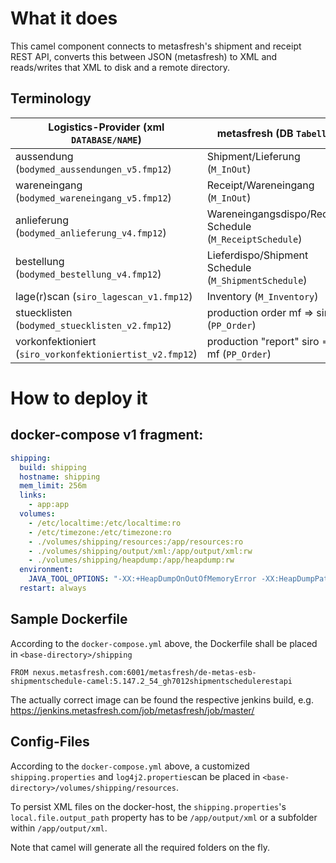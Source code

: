 # What it does

This camel component connects to metasfresh's shipment and receipt REST API, 
converts this between JSON (metasfresh) to XML and reads/writes that XML to disk and a remote directory.

## Terminology

| Logistics-Provider (xml `DATABASE/NAME`)| metasfresh (DB `Tabelle`) | 
| ---- | ---------------------- |
| aussendung (`bodymed_aussendungen_v5.fmp12`) | Shipment/Lieferung (`M_InOut`) |
| wareneingang (`bodymed_wareneingang_v5.fmp12`) | Receipt/Wareneingang (`M_InOut`) |
| anlieferung (`bodymed_anlieferung_v4.fmp12`) | Wareneingangsdispo/Receipt Schedule (`M_ReceiptSchedule`) |
| bestellung (`bodymed_bestellung_v4.fmp12`) | Lieferdispo/Shipment Schedule (`M_ShipmentSchedule`) |
| lage(r)scan (`siro_lagescan_v1.fmp12`) | Inventory (`M_Inventory`)
| stuecklisten (`bodymed_stuecklisten_v2.fmp12`) | production order mf => siro (`PP_Order`)
| vorkonfektioniert (`siro_vorkonfektioniertist_v2.fmp12`) |  production "report" siro => mf (`PP_Order`)


# How to deploy it

## docker-compose v1 fragment:

```yml
shipping:
  build: shipping
  hostname: shipping
  mem_limit: 256m
  links:
    - app:app
  volumes:
    - /etc/localtime:/etc/localtime:ro
    - /etc/timezone:/etc/timezone:ro
    - ./volumes/shipping/resources:/app/resources:ro
    - ./volumes/shipping/output/xml:/app/output/xml:rw
    - ./volumes/shipping/heapdump:/app/heapdump:rw
  environment:
    JAVA_TOOL_OPTIONS: "-XX:+HeapDumpOnOutOfMemoryError -XX:HeapDumpPath=/app/heapdump -agentlib:jdwp=transport=dt_socket,server=y,suspend=n,address=8794"
  restart: always
```

## Sample Dockerfile

According to the `docker-compose.yml` above, the Dockerfile shall be placed in `<base-directory>/shipping`

```
FROM nexus.metasfresh.com:6001/metasfresh/de-metas-esb-shipmentschedule-camel:5.147.2_54_gh7012shipmentschedulerestapi
```

The actually correct image can be found the respective jenkins build, e.g. https://jenkins.metasfresh.com/job/metasfresh/job/master/

## Config-Files

According to the `docker-compose.yml` above, a customized `shipping.properties` and `log4j2.properties`can be placed in `<base-directory>/volumes/shipping/resources`.

To persist XML files on the docker-host, the `shipping.properties`'s `local.file.output_path` 
property has to be `/app/output/xml` or a subfolder within `/app/output/xml`.

Note that camel will generate all the required folders on the fly.
